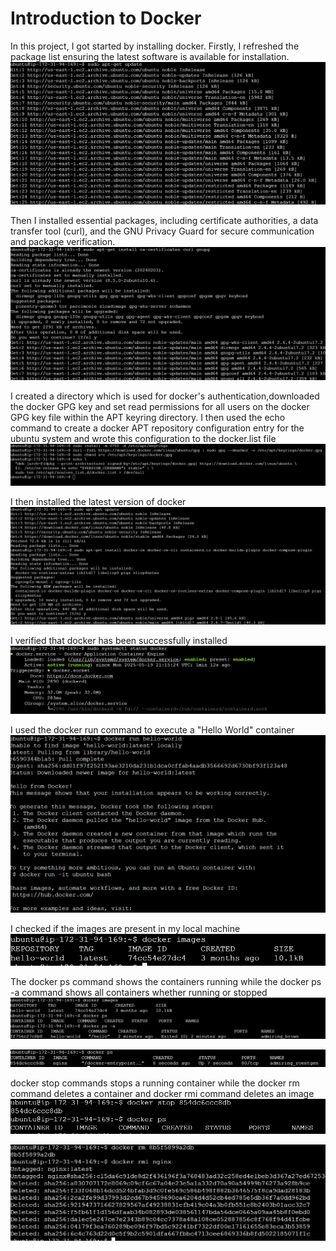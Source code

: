 # Introduction to Docker
In this project, I got started by installing docker. Firstly, I refreshed the package list ensuring the latest software is available for installation.
![](./1.png)

Then I installed essential packages, including certificate authorities, a data transfer tool (curl), and the GNU Privacy Guard for secure communication and package verification.
![](./2.png)

I created a directory which is used for docker's authentication,downloaded the docker GPG key and set read permissions for all users on the docker GPG key file within the APT keyring directory. I then used the echo command to create a docker APT repository configuration entry for the ubuntu system and wrote this configuration to the docker.list file
![](./3.png)


I then installed the latest version of docker 
![](./4.png)

I verified that docker has been successfully installed
![](./5.png)

I used the docker run command to execute a "Hello World" container
![](./6.png)

I checked if the images are present in my local machine
![](./7.png)

The docker ps command shows the containers running while the docker ps -a command shows all containers whether running or stopped
![](./8.png)

![](./9.png)

docker stop commands stops a running container while the docker rm command deletes a container and docker rmi command deletes an image
![](./10.png)

![](./11.png)